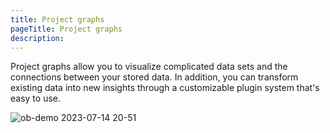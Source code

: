```yaml
---
title: Project graphs
pageTitle: Project graphs
description:
---
```


Project graphs allow you to visualize complicated data sets and the connections between your stored data.
In addition, you can transform existing data into new insights through a customizable plugin system that's easy to use.

![ob-demo 2023-07-14 20-51](https://github.com/jerlendds/graphowls/assets/29207058/b69e08f3-ac2a-4cef-9a85-713e7df6b12f)


